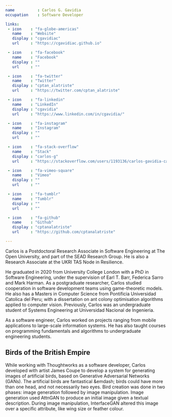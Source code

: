 ```yaml
---
name          : Carlos G. Gavidia
occupation    : Software Developer

links:
 - icon    : "fa-globe-americas"
   name    : "Website"
   display : "cgavidiac"
   url     : "https://cgavidiac.github.io"

 - icon    : "fa-facebook"
   name    : "Facebook"
   display : ""
   url     : ""

 - icon    : "fa-twitter"
   name    : "Twitter"
   display : "cptan_alatriste"
   url     : "https://twitter.com/cptan_alatriste"

 - icon    : "fa-linkedin"
   name    : "LinkedIn"
   display : "cgavidia"
   url     : "https://www.linkedin.com/in/cgavidia/"

 - icon    : "fa-instagram"
   name    : "Instagram"
   display : ""
   url     : ""

 - icon    : "fa-stack-overflow"
   name    : "Stack"
   display : "carlos-g"
   url     : "https://stackoverflow.com/users/1193136/carlos-gavidia-calderon"

 - icon    : "fa-vimeo-square"
   name    : "Vimeo"
   display : ""
   url     : ""

 - icon    : "fa-tumblr"
   name    : "Tumblr"
   display : ""
   url     : ""

 - icon    : "fa-github"
   name    : "Github"
   display : "cptanalatriste"
   url     : "https://github.com/cptanalatriste"

---
```

Carlos is a Postdoctoral Research Associate in Software Engineering at The Open University, and part of the SEAD Research Group. He is also a Research Associate at the UKRI TAS Node in Resilience.

He graduated in 2020 from University College London with a PhD in Software Engineering, under the supervision of Earl T. Barr, Federica Sarro and Mark Harman. As a postgraduate researcher, Carlos studied cooperation in software development teams using game-theoretic models. He also has a Masters in Computer Science from Pontificia Universidad Catolica del Peru; with a dissertation on ant colony optimisation algorithms applied to computer vision. Previously, Carlos was an undergraduate student of Systems Engineering at Universidad Nacional de Ingenieria.

As a software engineer, Carlos worked on projects ranging from mobile applications to large-scale information systems. He has also taught courses on programming fundamentals and algorithms to undergraduate engineering students.

<h2>Birds of the British Empire</h2>

While working with Thoughtworks as a software developer, Carlos developed with artist James Coupe to develop a system for generating images of artificial birds, based on Generative Adversarial Networks (GANs). The artificial birds are fantastical &emdash; birds could have more than one head, and not necessarily two eyes. Bird creation was done in two phases: image generation followed by image manipulation. Image generation used AttnGAN to produce an initial image given a textual description. During image manipulation, InterfaceGAN altered this image over a specific attribute, like wing size or feather colour.